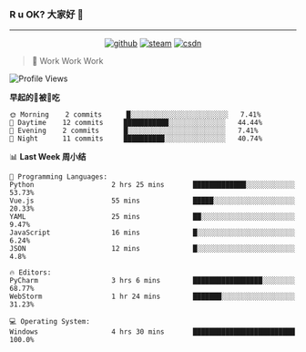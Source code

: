 ### R u OK? 大家好 👋

___

<p align="center">
  <a href="https://bigkjp97.github.io/"><img src="https://img.shields.io/badge/-GitPage-lightgrey" alt="github"></a>
  <a href="https://steamcommunity.com/id/bigkjp/"><img src="https://img.shields.io/badge/-Steam-black" alt="steam"></a>
  <a href="https://blog.csdn.net/qq_38986088"><img src="https://img.shields.io/badge/CSDN-cf000e" alt="csdn"></a>
</p>

> 🧟 Work Work Work

<!--START_SECTION:kjp readme-->
![Profile Views](http://img.shields.io/badge/Mi%20Amigos%E2%99%82%EF%B8%8F-290-ff69b4)

**早起的🐛被🐤吃** 

```text
🌞 Morning    2 commits      █░░░░░░░░░░░░░░░░░░░░░░░░   7.41% 
🌆 Daytime    12 commits     ███████████░░░░░░░░░░░░░░   44.44% 
🌃 Evening    2 commits      █░░░░░░░░░░░░░░░░░░░░░░░░   7.41% 
🌙 Night      11 commits     ██████████░░░░░░░░░░░░░░░   40.74%

```


📊 **Last Week 周小结** 

```text
💬 Programming Languages: 
Python                   2 hrs 25 mins       █████████████░░░░░░░░░░░░   53.73% 
Vue.js                   55 mins             █████░░░░░░░░░░░░░░░░░░░░   20.33% 
YAML                     25 mins             ██░░░░░░░░░░░░░░░░░░░░░░░   9.47% 
JavaScript               16 mins             █░░░░░░░░░░░░░░░░░░░░░░░░   6.24% 
JSON                     12 mins             █░░░░░░░░░░░░░░░░░░░░░░░░   4.8%

🔥 Editors: 
PyCharm                  3 hrs 6 mins        █████████████████░░░░░░░░   68.77% 
WebStorm                 1 hr 24 mins        ███████░░░░░░░░░░░░░░░░░░   31.23%

💻 Operating System: 
Windows                  4 hrs 30 mins       █████████████████████████   100.0%

```


<!--END_SECTION:kjp readme-->

<!--
**bigkjp97/bigkjp97** is a ✨ _special_ ✨ repository because its `README.md` (this file) appears on your GitHub profile.

Here are some ideas to get you started:

- 🔭 I’m currently working on ...
- 🌱 I’m currently learning ...
- 👯 I’m looking to collaborate on ...
- 🤔 I’m looking for help with ...
- 💬 Ask me about ...
- 📫 How to reach me: ...
- 😄 Pronouns: ...
- ⚡ Fun fact: ... -->
